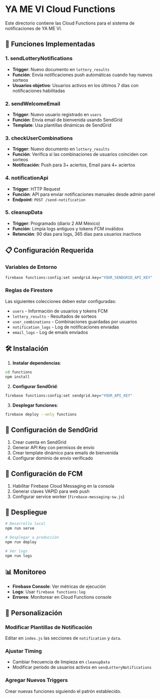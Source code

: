 # YA ME VI Cloud Functions

Este directorio contiene las Cloud Functions para el sistema de notificaciones de YA ME VI.

## 🚀 Funciones Implementadas

### 1. **sendLotteryNotifications**
- **Trigger**: Nuevo documento en `lottery_results`
- **Función**: Envía notificaciones push automáticas cuando hay nuevos sorteos
- **Usuarios objetivo**: Usuarios activos en los últimos 7 días con notificaciones habilitadas

### 2. **sendWelcomeEmail**
- **Trigger**: Nuevo usuario registrado en `users`
- **Función**: Envía email de bienvenida usando SendGrid
- **Template**: Usa plantillas dinámicas de SendGrid

### 3. **checkUserCombinations**
- **Trigger**: Nuevo documento en `lottery_results`
- **Función**: Verifica si las combinaciones de usuarios coinciden con sorteos
- **Notificación**: Push para 3+ aciertos, Email para 4+ aciertos

### 4. **notificationApi**
- **Trigger**: HTTP Request
- **Función**: API para enviar notificaciones manuales desde admin panel
- **Endpoint**: `POST /send-notification`

### 5. **cleanupData**
- **Trigger**: Programado (diario 2 AM México)
- **Función**: Limpia logs antiguos y tokens FCM inválidos
- **Retención**: 90 días para logs, 365 días para usuarios inactivos

## 📋 Configuración Requerida

### Variables de Entorno
```bash
firebase functions:config:set sendgrid.key="YOUR_SENDGRID_API_KEY"
```

### Reglas de Firestore
Las siguientes colecciones deben estar configuradas:
- `users` - Información de usuarios y tokens FCM
- `lottery_results` - Resultados de sorteos
- `user_combinations` - Combinaciones guardadas por usuarios
- `notification_logs` - Log de notificaciones enviadas
- `email_logs` - Log de emails enviados

## 🛠️ Instalación

1. **Instalar dependencias**:
```bash
cd functions
npm install
```

2. **Configurar SendGrid**:
```bash
firebase functions:config:set sendgrid.key="YOUR_API_KEY"
```

3. **Desplegar funciones**:
```bash
firebase deploy --only functions
```

## 📧 Configuración de SendGrid

1. Crear cuenta en SendGrid
2. Generar API Key con permisos de envío
3. Crear template dinámico para emails de bienvenida
4. Configurar dominio de envío verificado

## 🔔 Configuración de FCM

1. Habilitar Firebase Cloud Messaging en la consola
2. Generar claves VAPID para web push
3. Configurar service worker (`firebase-messaging-sw.js`)

## 🚀 Despliegue

```bash
# Desarrollo local
npm run serve

# Desplegar a producción
npm run deploy

# Ver logs
npm run logs
```

## 📊 Monitoreo

- **Firebase Console**: Ver métricas de ejecución
- **Logs**: Usar `firebase functions:log`
- **Errores**: Monitorear en Cloud Functions console

## 🔧 Personalización

### Modificar Plantillas de Notificación
Editar en `index.js` las secciones de `notification` y `data`.

### Ajustar Timing
- Cambiar frecuencia de limpieza en `cleanupData`
- Modificar período de usuarios activos en `sendLotteryNotifications`

### Agregar Nuevos Triggers
Crear nuevas funciones siguiendo el patrón establecido.
